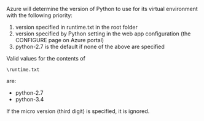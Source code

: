 Azure will determine the version of Python to use for its virtual environment with the following priority:

1. version specified in runtime.txt in the root folder
1. version specified by Python setting in the web app configuration (the CONFIGURE page on Azure portal)
1. python-2.7 is the default if none of the above are specified

Valid values for the contents of 

    \runtime.txt

are:

- python-2.7
- python-3.4

If the micro version (third digit) is specified, it is ignored.
